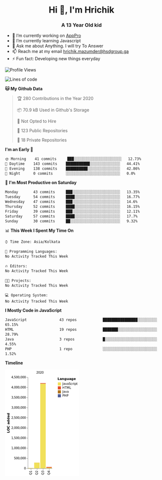 <h1 align="center">Hi 👋, I'm Hrichik</h1>
<h3 align="center">A 13 Year Old kid</h3>


- 🔭 I’m currently working on [AppPro](https://apppro.in)
- 🌱 I’m currently learning Javascript
- 💬 Ask me about Anything. I will try To Answer
- 📫 Reach me at my email hrichik.mazumder@hsdgroup.ga
- ⚡ Fun fact: Developing new things everyday

<!--START_SECTION:waka-->
![Profile Views](http://img.shields.io/badge/Profile%20Views-15-blue)

![Lines of code](https://img.shields.io/badge/From%20Hello%20World%20I%27ve%20Written-4.3%20million%20lines%20of%20code-blue)

**🐱 My Github Data** 

> 🏆 280 Contributions in the Year 2020
 > 
> 📦 70.9 kB Used in Github's Storage 
 > 
> 🚫 Not Opted to Hire
 > 
> 📜 123 Public Repositories
 > 
> 🔑 18 Private Repositories 

**I'm an Early 🐤** 

```text
🌞 Morning    41 commits     ███░░░░░░░░░░░░░░░░░░░░░░   12.73% 
🌆 Daytime    143 commits    ███████████░░░░░░░░░░░░░░   44.41% 
🌃 Evening    138 commits    ██████████░░░░░░░░░░░░░░░   42.86% 
🌙 Night      0 commits      ░░░░░░░░░░░░░░░░░░░░░░░░░   0.0%

```
📅 **I'm Most Productive on Saturday** 

```text
Monday       43 commits     ███░░░░░░░░░░░░░░░░░░░░░░   13.35% 
Tuesday      54 commits     ████░░░░░░░░░░░░░░░░░░░░░   16.77% 
Wednesday    47 commits     ███░░░░░░░░░░░░░░░░░░░░░░   14.6% 
Thursday     52 commits     ████░░░░░░░░░░░░░░░░░░░░░   16.15% 
Friday       39 commits     ███░░░░░░░░░░░░░░░░░░░░░░   12.11% 
Saturday     57 commits     ████░░░░░░░░░░░░░░░░░░░░░   17.7% 
Sunday       30 commits     ██░░░░░░░░░░░░░░░░░░░░░░░   9.32%

```


📊 **This Week I Spent My Time On** 

```text
⌚︎ Time Zone: Asia/Kolkata

💬 Programming Languages: 
No Activity Tracked This Week

🔥 Editors: 
No Activity Tracked This Week

🐱‍💻 Projects: 
No Activity Tracked This Week

💻 Operating System: 
No Activity Tracked This Week

```

**I Mostly Code in JavaScript** 

```text
JavaScript               43 repos            ████████████████░░░░░░░░░   65.15% 
HTML                     19 repos            ███████░░░░░░░░░░░░░░░░░░   28.79% 
Java                     3 repos             █░░░░░░░░░░░░░░░░░░░░░░░░   4.55% 
PHP                      1 repo              ░░░░░░░░░░░░░░░░░░░░░░░░░   1.52%

```


**Timeline**

![Chart not found](https://github.com/hrichiksite/hrichiksite/blob/master/charts/bar_graph.png) 


<!--END_SECTION:waka-->
